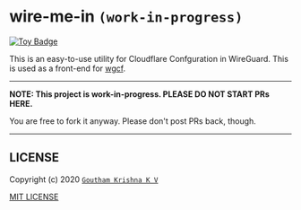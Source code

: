 # wire-me-in `(work-in-progress)`

<a href="https://project-types.github.io/#toy">
  <img src="https://img.shields.io/badge/project%20type-toy-blue" alt="Toy Badge"/>
</a>

This is an easy-to-use utility for Cloudflare Confguration in WireGuard. This is used as a front-end for [wgcf](https://github.com/ViRb3/wgcf).

---

**NOTE: This project is work-in-progress. PLEASE DO NOT START PRs HERE.**

You are free to fork it anyway. Please don't post PRs back, though.

---

## LICENSE

Copyright (c) 2020 [`Goutham Krishna K V`](https://github.com/gauthamkrishna9991)

[MIT LICENSE](LICENSE)
